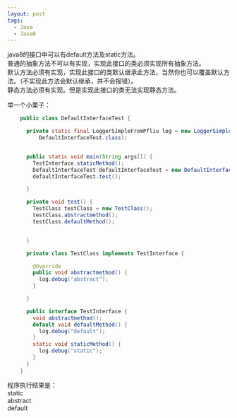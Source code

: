 ```yaml
---
layout: post
tags:
  - Java
  - Java8
---
```

java8的接口中可以有default方法及static方法。  
普通的抽象方法不可以有实现，实现此接口的类必须实现所有抽象方法。  
默认方法必须有实现，实现此接口的类默认继承此方法，当然你也可以覆盖默认方法。（不实现此方法会默认继承，并不会报错）。  
静态方法必须有实现。但是实现此接口的类无法实现静态方法。

举一个小栗子：

```java
	public class DefaultInterfaceTest {

	  private static final LoggerSimpleFromPfliu log = new LoggerSimpleFromPfliu(
	      DefaultInterfaceTest.class);


	  public static void main(String args[]) {
	    TestInterface.staticMethod();
	    DefaultInterfaceTest defaultInterfaceTest = new DefaultInterfaceTest();
	    defaultInterfaceTest.test();

	  }

	  private void test() {
	    TestClass testClass = new TestClass();
	    testClass.abstractmethod();
	    testClass.defaultMethod();


	  }

	  private class TestClass implements TestInterface {

	   	@Override
	    public void abstractmethod() {
	      log.debug("abstract");
	    }

	  }

	  public interface TestInterface {
	    void abstractmethod();
	    default void defaultMethod() {
	      log.debug("default");
	    }
	    static void staticMethod() {
	      log.debug("static");
	    }
	  }
	}
```	 
程序执行结果是：  
static  
abstract  
default  
